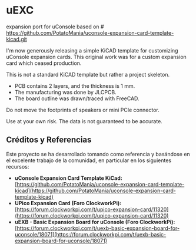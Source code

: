 # uEXC
expansion port for uConsole
based on # https://github.com/PotatoMania/uconsole-expansion-card-template-kicad.git

I'm now generously releasing a simple KiCAD template for customizing uConsole expansion cards. This original work was for a custom expansion card which ceased production.

This is not a standard KiCAD template but rather a project skeleton.

- PCB contains 2 layers, and the thickness is 1 mm.
- The manufacturing was done by JLCPCB.
- The board outline was drawn/traced with FreeCAD.

Do not move the footprints of speakers or mini PCIe connector.

Use at your own risk. The data is not guaranteed to be accurate.
## Créditos y Referencias

Este proyecto se ha desarrollado tomando como referencia y basándose en el excelente trabajo de la comunidad, en particular en los siguientes recursos:

* **uConsole Expansion Card Template KiCad:** [https://github.com/PotatoMania/uconsole-expansion-card-template-kicad](https://github.com/PotatoMania/uconsole-expansion-card-template-kicad)
* **UPico Expansion Card (Foro ClockworkPi):** [https://forum.clockworkpi.com/t/upico-expansion-card/11320](https://forum.clockworkpi.com/t/upico-expansion-card/11320)
* **uEXB - Basic Expansion Board for uConsole (Foro ClockworkPi):** [https://forum.clockworkpi.com/t/uexb-basic-expansion-board-for-uconsole/18071](https://forum.clockworkpi.com/t/uexb-basic-expansion-board-for-uconsole/18071)
